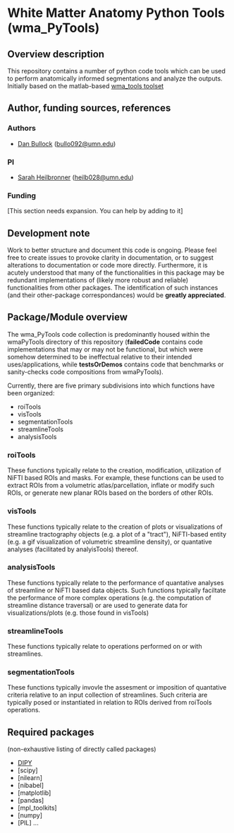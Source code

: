 # White Matter Anatomy Python Tools (wma_PyTools)

## Overview description

This repository contains a number of python code tools which can be used to perform anatomically informed segmentations and analyze the outputs.  Initially based on the matlab-based [wma_tools toolset](https://github.com/DanNBullock/wma_tools)

## Author, funding sources, references

### Authors
- [Dan Bullock](https://github.com/DanNBullock/) ([bullo092@umn.edu](mailto:bullo092@umn.edu))

### PI
- [Sarah Heilbronner](https://med.umn.edu/bio/department-of-neuroscience/sarah-heilbronner) ([heilb028@umn.edu](mailto:heilb028@umn.edu))

### Funding

[This section needs expansion. You can help by adding to it]

## Development note
Work to better structure and document this code is ongoing.  Please feel free to create issues to provoke clarity in documentation, or to suggest alterations to documentation or code more directly. Furthermore, it is acutely understood that many of the functionalities in this package may be redundant implementations of (likely more robust and reliable) functionalities from other packages. The identification of such instances (and their other-package correspondances) would be **greatly appreciated**. 

## Package/Module overview

The wma_PyTools code collection is predominantly housed within the wmaPyTools directory of this repository (**failedCode** contains code implementations that may or may not be functional, but which were somehow determined to be ineffectual relative to their intended uses/applications, while **testsOrDemos** contains code that benchmarks or sanity-checks code compositions from wmaPyTools).

Currently, there are five primary subdivisions into which functions have been organized:

- roiTools
- visTools
- segmentationTools
- streamlineTools
- analysisTools

### roiTools
These functions typically relate to the creation, modification, utilization of NiFTI based ROIs and masks. For example, these functions can be used to extract ROIs from a volumetric atlas/parcellation, inflate or modify such ROIs, or generate new planar ROIs based on the borders of other ROIs.

### visTools
These functions typically relate to the creation of plots or visualizations of streamline tractography objects (e.g. a plot of a "tract"), NiFTI-based entity (e.g. a gif visualization of volumetric streamline density), or quantative analyses (facilitated by analyisTools) thereof.

### analysisTools
These functions typically relate to the performance of quantative analyses of streamline or NiFTI based data objects. Such functions typically faciltate the performance of more complex operations (e.g. the computation of streamline distance traversal) or are used to generate data for visualizations/plots (e.g. those found in visTools)

### streamlineTools
These functions typically relate to operations performed on or with streamlines.

### segmentationTools
These functions typically invovle the assesment or imposition of quantative criteria relative to an input collection of streamlines.  Such criteria are typically posed or instantiated in relation to ROIs derived from roiTools operations.

## Required packages
(non-exhaustive listing of directly called packages)

- [DIPY](https://github.com/dipy/dipy)
- [scipy]
- [nilearn]
- [nibabel]
- [matplotlib]
- [pandas]
- [mpl_toolkits]
- [numpy]
- [PIL]
...
